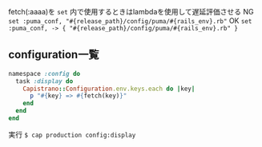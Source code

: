 fetch(:aaaa)を `set` 内で使用するときはlambdaを使用して遅延評価させる
NG
`set :puma_conf, "#{release_path}/config/puma/#{rails_env}.rb"`
OK
`set :puma_conf, -> { "#{release_path}/config/puma/#{rails_env}.rb" }`


## configuration一覧
```config/deploy.rb
namespace :config do
  task :display do
    Capistrano::Configuration.env.keys.each do |key|
      p "#{key} => #{fetch(key)}"
    end
  end
end
```

実行
`$ cap production config:display`

